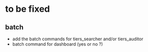 # to be fixed

## batch
* add the batch commands for tiers_searcher and/or tiers_auditor
* batch command for dashboard (yes or no ?)



